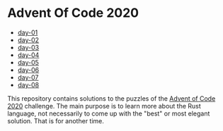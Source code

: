 # Advent Of Code 2020

* [day-01](./day-01/Readme.md)
* [day-02](./day-02/Readme.md)
* [day-03](./day-03/Readme.md)
* [day-04](./day-04/Readme.md)
* [day-05](./day-05/Readme.md)
* [day-06](./day-06/Readme.md)
* [day-07](./day-07/Readme.md)
* [day-08](./day-08/Readme.md)

This repository contains solutions to the puzzles of the [Advent of Code 2020](https://adventofcode.com/2020/) challenge.
The main purpose is to learn more about the Rust language, not necessarily to come up with the "best" or most elegant solution. That is for another time.
